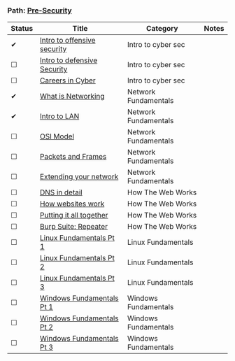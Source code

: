 ### Path: [Pre-Security](https://tryhackme.com/paths)

| Status | Title                                                                    | Category            | Notes           |
| ---    | ---                                                                      | ---                 | ---             |
| ✔  | [Intro to offensive security](https://tryhackme.com/room/introtooffensivesecurity)      | Intro to cyber sec          
| ☐  | [Intro to defensive Security](https://tryhackme.com/room/defensivesecurity)             | Intro to cyber sec          
| ☐  | [Careers in Cyber](https://tryhackme.com/jr/careersincyber)                             | Intro to cyber sec          
| ✔  | [What is Networking](https://tryhackme.com/jr/whatisnetworking)                         | Network Fundamentals        
| ✔  | [Intro to LAN](https://tryhackme.com/jr/introtolan)                                     | Network Fundamentals        
| ☐  | [OSI Model](https://tryhackme.com/jr/osimodelzi)                                        | Network Fundamentals        
| ☐  | [Packets and Frames](https://tryhackme.com/jr/packetsframes)                            | Network Fundamentals        
| ☐  | [Extending your network](https://tryhackme.com/jr/extendingyournetwork)                 | Network Fundamentals        
| ☐  | [DNS in detail](https://tryhackme.com/jr/httpindetail)                                  | How The Web Works           
| ☐  | [How websites work](https://tryhackme.com/jr/howwebsiteswork)                           | How The Web Works           
| ☐  | [Putting it all together](https://tryhackme.com/jr/puttingitalltogether)                | How The Web Works           
| ☐  | [Burp Suite: Repeater](https://tryhackme.com/room/burpsuiterepeater)                    | How The Web Works   
| ☐  | [Linux Fundamentals Pt 1](https://tryhackme.com/jr/linuxfundamentalspart1)              | Linux Fundamentals  
| ☐  | [Linux Fundamentals Pt 2](https://tryhackme.com/jr/linuxfundamentalspart2)              | Linux Fundamentals  
| ☐  | [Linux Fundamentals Pt 3](https://tryhackme.com/jr/linuxfundamentalspart3)              | Linux Fundamentals 
| ☐  | [Windows Fundamentals Pt 1](https://tryhackme.com/jr/windowsfundamentals1xbx)           | Windows Fundamentals   
| ☐  | [Windows Fundamentals Pt 2](https://tryhackme.com/jr/windowsfundamentals2x0x)           | Windows Fundamentals   
| ☐  | [Windows Fundamentals Pt 3](https://tryhackme.com/jr/windowsfundamentals3xzx)           | Windows Fundamentals   
